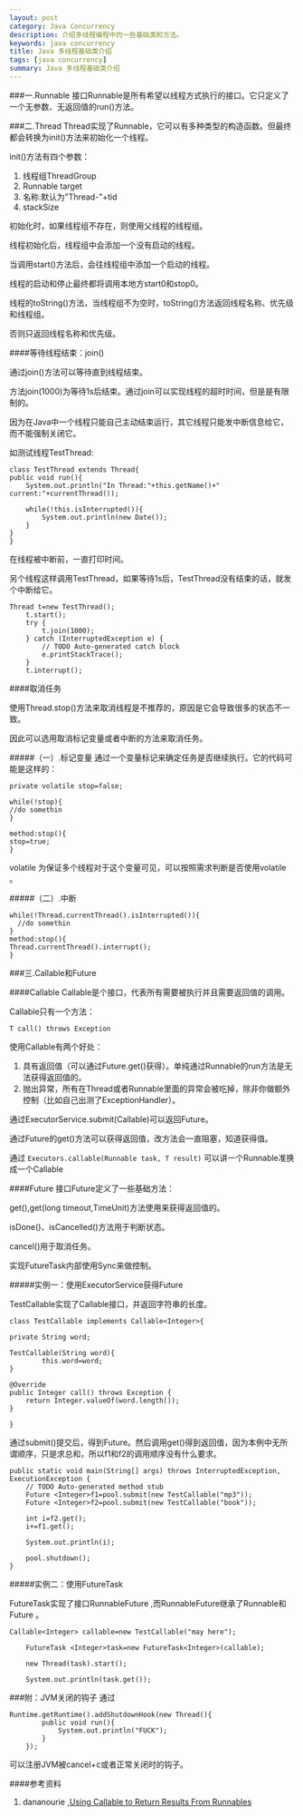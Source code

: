 ```yaml
---
layout: post
category: Java Concurrency
description: 介绍多线程编程中的一些基础类和方法。
keywords: java concurrency
title: Java 多线程基础类介绍
tags: [java concurrency]
summary: Java 多线程基础类介绍
---
```



###一.Runnable
接口Runnable是所有希望以线程方式执行的接口。它只定义了一个无参数、无返回值的run()方法。


###二.Thread
Thread实现了Runnable，它可以有多种类型的构造函数。但最终都会转换为init()方法来初始化一个线程。

init()方法有四个参数：

1.	线程组ThreadGroup
2.	Runnable target
3.	名称:默认为"Thread-"+tid
4.	stackSize

初始化时，如果线程组不存在，则使用父线程的线程组。

线程初始化后，线程组中会添加一个没有启动的线程。

当调用start()方法后，会往线程组中添加一个启动的线程。

线程的启动和停止最终都将调用本地方start0和stop0。

线程的toString()方法，当线程组不为空时，toString()方法返回线程名称、优先级和线程组。

否则只返回线程名称和优先级。

####等待线程结束：join()

通过join()方法可以等待直到线程结束。

方法join(1000)为等待1s后结束。通过join可以实现线程的超时时间，但是是有限制的。

因为在Java中一个线程只能自己主动结束运行，其它线程只能发中断信息给它，而不能强制关闭它。

如测试线程TestThread:
	
	class TestThread extends Thread{
	public void run(){
		System.out.println("In Thread:"+this.getName()+" current:"+currentThread());
		
		while(!this.isInterrupted()){
			System.out.println(new Date());	
		}
	}
	}
	
在线程被中断前，一直打印时间。

另个线程这样调用TestThread，如果等待1s后，TestThread没有结束的话，就发个中断给它。

	Thread t=new TestThread();	
		t.start();
		try {
			t.join(1000);
		} catch (InterruptedException e) {
			// TODO Auto-generated catch block
			e.printStackTrace();
		}
		t.interrupt();


####取消任务

使用Thread.stop()方法来取消线程是不推荐的，原因是它会导致很多的状态不一致。

因此可以选用取消标记变量或者中断的方法来取消任务。

#####（一）.标记变量
通过一个变量标记来确定任务是否继续执行。它的代码可能是这样的：

	private volatile stop=false;
	
	while(!stop){
	//do somethin
	}
	
	method:stop(){
	stop=true;
	}
	
volatile 为保证多个线程对于这个变量可见，可以按照需求判断是否使用volatile 。



#####（二）.中断

	while(!Thread.currentThread().isInterrupted()){
      //do somethin
    }	
    method:stop(){
	Thread.currentThread().interrupt();
	}
	
	
###三.Callable和Future

####Callable
Callable是个接口，代表所有需要被执行并且需要返回值的调用。

Callable只有一个方法：

	T call() throws Exception
	
使用Callable有两个好处：

1.	具有返回值（可以通过Future.get()获得）。单纯通过Runnable的run方法是无法获得返回值的。
2.	抛出异常，所有在Thread或者Runnable里面的异常会被吃掉，除非你做额外控制（比如自己出测了ExceptionHandler）。
	
通过ExecutorService.submit(Callable<T>)可以返回Future<T>。

通过Future的get()方法可以获得返回值，改方法会一直阻塞，知道获得值。

通过 `Executors.callable(Runnable task, T result)` 可以讲一个Runnable准换成一个Callable


####Future
接口Future定义了一些基础方法：

get(),get(long timeout,TimeUnit)方法使用来获得返回值的。

isDone()、isCancelled()方法用于判断状态。

cancel()用于取消任务。

实现FutureTask内部使用Sync来做控制。

#####实例一：使用ExecutorService获得Future

TestCallable实现了Callable接口，并返回字符串的长度。


	class TestCallable implements Callable<Integer>{

	private String word;
	
	TestCallable(String word){
			this.word=word;
	}
	
	@Override
	public Integer call() throws Exception {
		return Integer.valueOf(word.length());
	}
	
	}
    
通过submit()提交后，得到Future。然后调用get()得到返回值，因为本例中无所谓顺序，只是求总和，所以f1和f2的调用顺序没有什么要求。
    
	public static void main(String[] args) throws InterruptedException, ExecutionException {
		// TODO Auto-generated method stub
		Future <Integer>f1=pool.submit(new TestCallable("mp3"));
		Future <Integer>f2=pool.submit(new TestCallable("book"));
		
		int i=f2.get();
		i+=f1.get();
		
		System.out.println(i);
		
		pool.shutdown();
	}
	
	
#####实例二：使用FutureTask

FutureTask实现了接口RunnableFuture ,而RunnableFuture继承了Runnable和Future 。

	Callable<Integer> callable=new TestCallable("may here");
		
		FutureTask <Integer>task=new FutureTask<Integer>(callable);
		
		new Thread(task).start();
		
		System.out.println(task.get());




###附：JVM关闭的钩子
通过
	
	Runtime.getRuntime().addShutdownHook(new Thread(){
			public void run(){
				System.out.println("FUCK");
			}
		});
		
可以注册JVM被cancel+c或者正常关闭时的钩子。



####参考资料

1.	dananourie ,[Using Callable to Return Results From Runnables](https://blogs.oracle.com/CoreJavaTechTips/entry/get_netbeans_6) 